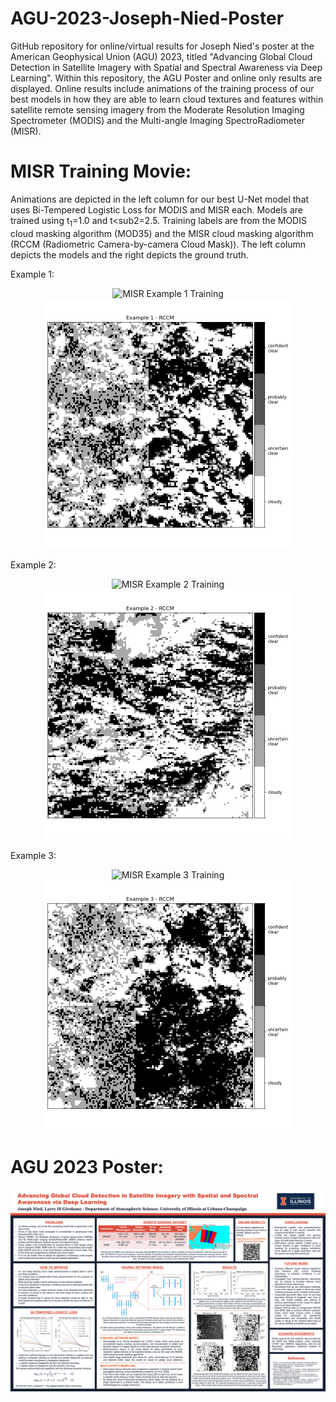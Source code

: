 # AGU-2023-Joseph-Nied-Poster
GitHub repository for online/virtual results for Joseph Nied's poster at the American Geophysical Union (AGU) 2023, titled "Advancing Global Cloud Detection in Satellite Imagery with Spatial and Spectral Awareness via Deep Learning". Within this repository, the AGU Poster and online only results are displayed. Online results include animations of the training process of our best models in how they are able to learn cloud textures and features within satellite remote sensing imagery from the Moderate Resolution Imaging Spectrometer (MODIS) and the Multi-angle Imaging SpectroRadiometer (MISR).

# MISR Training Movie:
Animations are depicted in the left column for our best U-Net model that uses Bi-Tempered Logistic Loss for MODIS and MISR each. Models are trained using t<sub>1</sub>=1.0 and t<sub2</sub>=2.5. Training labels are from the MODIS cloud masking algorithm (MOD35) and the MISR cloud masking algorithm (RCCM (Radiometric Camera-by-camera Cloud Mask)). The left column depicts the models and the right depicts the ground truth.

Example 1:  

<p align="center">
<img src="https://github.com/jdn8608/AGU-2023-Joseph-Nied-Poster/blob/main/MISR/MISR-Example-1.gif" alt="MISR Example 1 Training" width="400" height="400" loop=1><img src="https://github.com/jdn8608/AGU-2023-Joseph-Nied-Poster/blob/main/MISR/Example-1-RCCM.png" alt="MISR Example 1 RCCM" width="400" height="400">  
</p>

Example 2:  

<p align="center">
<img src="https://github.com/jdn8608/AGU-2023-Joseph-Nied-Poster/blob/main/MISR/MISR-Example-2.gif" alt="MISR Example 2 Training" width="400" height="400" loop=1><img src="https://github.com/jdn8608/AGU-2023-Joseph-Nied-Poster/blob/main/MISR/Example-2-RCCM.png" alt="MISR Example 2 RCCM" width="400" height="400">  
</p>

Example 3:  

<p align="center">
<img src="https://github.com/jdn8608/AGU-2023-Joseph-Nied-Poster/blob/main/MISR/MISR-Example-3.gif" alt="MISR Example 3 Training" width="400" height="400" loop=1><img src="https://github.com/jdn8608/AGU-2023-Joseph-Nied-Poster/blob/main/MISR/Example-3-RCCM.png" alt="MISR Example 3 RCCM" width="400" height="400">  
</p>

# AGU 2023 Poster:

<img src="https://github.com/jdn8608/AGU-2023-Joseph-Nied-Poster/blob/main/POSTER/Joseph_Nied-AGU%2BMISR-2023.png" alt="AGU 2023 Poster - Joseph Nied">
